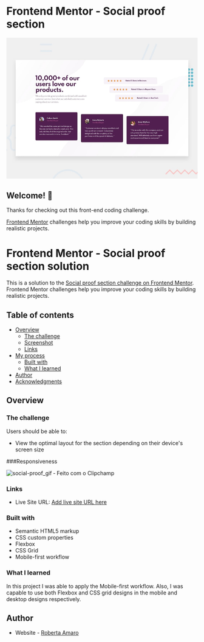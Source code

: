 # Frontend Mentor - Social proof section

![Design preview for the Social proof section coding challenge](./design/desktop-preview.jpg)

## Welcome! 👋

Thanks for checking out this front-end coding challenge.

[Frontend Mentor](https://www.frontendmentor.io) challenges help you improve your coding skills by building realistic projects.
# Frontend Mentor - Social proof section solution

This is a solution to the [Social proof section challenge on Frontend Mentor](https://www.frontendmentor.io/challenges/social-proof-section-6e0qTv_bA). Frontend Mentor challenges help you improve your coding skills by building realistic projects. 

## Table of contents

- [Overview](#overview)
  - [The challenge](#the-challenge)
  - [Screenshot](#screenshot)
  - [Links](#links)
- [My process](#my-process)
  - [Built with](#built-with)
  - [What I learned](#what-i-learned)
- [Author](#author)
- [Acknowledgments](#acknowledgments)



## Overview

### The challenge

Users should be able to:

- View the optimal layout for the section depending on their device's screen size

###Responsiveness

![social-proof_gif ‐ Feito com o Clipchamp](https://user-images.githubusercontent.com/102549776/163729208-c5e7907d-4ca4-47b8-ac26-cd5e515eeb18.gif)



### Links


- Live Site URL: [Add live site URL here](https://robs-am.github.io/social-proof-section/)



### Built with

- Semantic HTML5 markup
- CSS custom properties
- Flexbox
- CSS Grid
- Mobile-first workflow



### What I learned

In this project I was able to apply the Mobile-first workflow. Also, I was capable to use both Flexbox and CSS grid designs in the mobile and desktop designs respectively.



## Author

- Website - [Roberta Amaro](https://github.com/robs-am)




